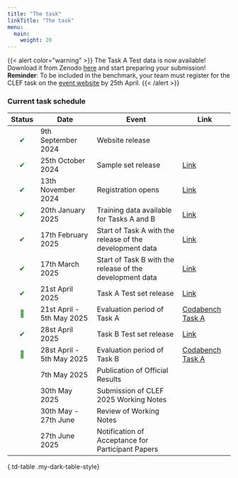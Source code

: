 ```yaml
---
title: "The task"
linkTitle: "The task"
menu:
  main:
    weight: 20
---
```


{{< alert color="warning" >}}<i class="fas fa-exclamation-triangle"></i> The Task A Test data  is now available! Download it from Zenodo [here](https://doi.org/10.5281/zenodo.14002665) and start preparing your submission! **Reminder**: To be included in the benchmark, your team must register for the CLEF task on the [event website](https://clef2025-labs-registration.dei.unipd.it/) by 25th April.
{{< /alert >}}


### Current task schedule

| Status | Date                            | Event                                                       | Link |
|--------|---------------------------------|-------------------------------------------------------------|------|
|<div style="text-align: center; color: green;">&#10004;</div> | 9th September 2024 | Website release |  |
|<div style="text-align: center; color: green;">&#10004;</div> | 25th October 2024               | Sample set  release                                    | [Link](https://doi.org/10.5281/zenodo.14002665) |
|<div style="text-align: center; color: green;">&#10004;</div> | 13th November 2024              | Registration opens                                           | [Link](https://clef2025-labs-registration.dei.unipd.it/) |
|<div style="text-align: center; color: green;">&#10004;</div> | 20th January 2025               | Training data available for Tasks A and B                    |  [Link](https://doi.org/10.5281/zenodo.14002665) |
|<div style="text-align: center; color: green;">&#10004;</div> | 17th February 2025              | Start of Task A with the release of the development data     | [Link](https://doi.org/10.5281/zenodo.14002665)  |
|<div style="text-align: center; color: green;">&#10004;</div> | 17th March 2025                 | Start of Task B with the release of the development data     | [Link](https://doi.org/10.5281/zenodo.14002665) | 
| <div style="text-align: center; color: green;">&#10004;</div> | 21st April 2025                     | Task A Test set release    | [Link](https://doi.org/10.5281/zenodo.14002665) | 
|<div style="text-align: center; color: green;"> 🔄</div> | 21st April - 5th May 2025       | Evaluation period of Task A                           | [Codabench Task A](https://www.codabench.org/competitions/5842/) | 
|<div style="text-align: center; color: green;">&#10004;</div> | 28st April 2025                     | Task B Test set release    |  [Link](https://doi.org/10.5281/zenodo.14002665) | 
| <div style="text-align: center; color: green;"> 🔄</div>   | 28st April - 5th May 2025       | Evaluation period of Task B                            |[Codabench Task A](https://www.codabench.org/competitions/7059/) | 
|        | 7th May 2025                    | Publication of Official Results                              |  | 
|        | 30th May 2025                 | Submission of CLEF 2025 Working Notes           |  | 
|        | 30th May - 27th June      | Review of Working Notes                        |   | 
|        | 27th June 2025    | Notification of Acceptance for Participant Papers       |   | 


{.td-table  .my-dark-table-style}


